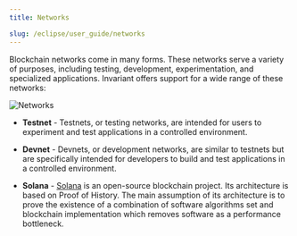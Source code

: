 ```yaml
---
title: Networks

slug: /eclipse/user_guide/networks
---
```


Blockchain networks come in many forms. These networks serve a variety of purposes, including testing, development, experimentation, and specialized applications. Invariant offers support for a wide range of these networks:

![Networks](/img/docs/app/eclipse_networks.png)

- **Testnet** - Testnets, or testing networks, are intended for users to experiment and test applications in a controlled environment.

- **Devnet** - Devnets, or development networks, are similar to testnets but are specifically intended for developers to build and test applications in a controlled environment.

- **Solana** - [Solana](https://invariant.app/) is an open-source blockchain project. Its architecture is based on Proof of History. The main assumption of its architecture is to prove the existence of a combination of software algorithms set and blockchain implementation which removes software as a performance bottleneck.
